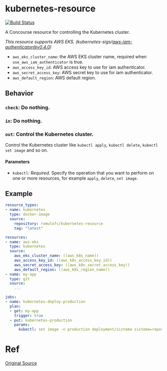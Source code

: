 # kubernetes-resource

[![Build Status](https://travis-ci.org/zlabjp/kubernetes-resource.svg?branch=master)](https://travis-ci.org/zlabjp/kubernetes-resource)

A Concourse resource for controlling the Kubernetes cluster.

*This resource supports AWS EKS. (kubernetes-sigs/aws-iam-authenticator@v0.4.0)*

- `aws_eks_cluster_name`: the AWS EKS cluster name, required when `use_aws_iam_authenticator` is true.
- `aws_access_key_id`: AWS access key to use for iam authenticator.
- `aws_secret_access_key`: AWS secret key to use for iam authenticator.
- `aws_default_region`: AWS default region.

## Behavior

### `check`: Do nothing.

### `in`: Do nothing.

### `out`: Control the Kubernetes cluster.

Control the Kubernetes cluster like `kubectl apply`, `kubectl delete`, `kubectl set image` and so on.

#### Parameters

- `kubectl`: *Required.* Specify the operation that you want to perform on one or more resources, for example `apply`, `delete`, `set image`.

## Example

```yaml
resource_types:
- name: kubernetes
  type: docker-image
  source:
    repository: romulofc/kubernetes-resource
    tag: "latest"

resources:
- name: aws-eks
  type: kubernetes
  source:
    aws_eks_cluster_name: ((aws_k8s_name))
    aws_access_key_id: ((aws_k8s_access_key_id))
    aws_secret_access_key: ((aws_k8s_secret_access_key))
    aws_default_region: ((aws_k8s_region_name))
- name: my-app
  type: git
  source:
    ...

jobs:
- name: kubernetes-deploy-production
  plan:
  - get: my-app
    trigger: true
  - put: kubernetes-production
    params:
      kubectl: set image -n production deployment/sistema sistema=repository:$(cat .git/ref)
```

# Ref

[Original Source](https://github.com/zlabjp/kubernetes-resource)
